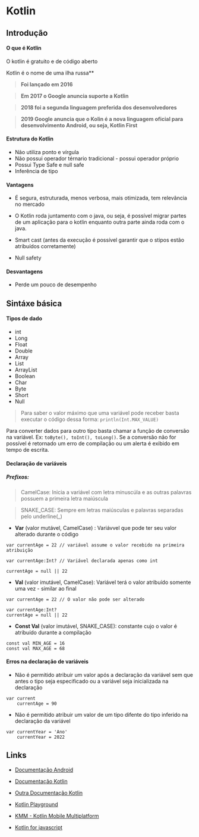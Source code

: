 # Kotlin

## Introdução

#### O que é Kotlin

O kotlin é gratuito e de código aberto

Kotlin é o nome de uma ilha russa**

>**Foi lançado em 2016**

>**Em 2017 o Google anuncia suporte a Kotlin**

>**2018 foi a segunda linguagem preferida dos desenvolvedores**

>**2019 Google anuncia que o Kolin é a nova linguagem oficial para desenvolvimento Android, ou seja, Kotlin First**

#### Estrutura do Kotlin

* Não utiliza ponto e vírgula
* Não possui operador térnario tradicional - possui operador próprio
* Possui Type Safe e null safe
* Inferência de tipo

#### Vantagens

* É segura, estruturada, menos verbosa, mais otimizada, tem relevância no mercado

* O Kotlin roda juntamento com o java, ou seja, é possível migrar partes de um aplicação para o kotlin enquanto outra parte ainda roda com o java.

* Smart cast (antes da execução é possível garantir que o stipos estão atribuídos corretamente)

* Null safety

#### Desvantagens

* Perde um pouco de desempenho

## Sintáxe básica

#### Tipos de dado

* int
* Long
* Float
* Double
* Array
* List 
* ArrayList
* Boolean
* Char
* Byte
* Short
* Null

> Para saber o valor máximo que uma variável pode receber basta executar o código dessa forma: `println(Int.MAX_VALUE)`

Para converter dados para outro tipo basta chamar a função de conversão na variável. Ex: `toByte(), toInt(), toLong()`. Se a conversão não for possível é retornado um erro de compilação ou um alerta é exibido em tempo de escrita.

#### Declaração de variáveis

##### Prefixos:

> CamelCase: Inicia a variável com letra minuscúla e as outras palavras possuem a primeira letra  maiúscula

> SNAKE_CASE: Sempre em letras maiúsculas e palavras separadas pelo underline(_)

* **Var** (valor mutável, CamelCase) : Variávvel que pode ter seu valor alterado durante o código

```
var currentAge = 22 // variável assume o valor recebido na primeira atribuição

var currentAge:Int? // Variável declarada apenas como int

currentAge = null || 22
```

* **Val** (valor imutável, CamelCase): Variável terá o valor atribuído somente uma vez - similar ao final

```
var currentAge = 22 // O valor não pode ser alterado

var currentAge:Int?
currentAge = null || 22
```

* **Const Val** (valor imutável, SNAKE_CASE): constante cujo o valor é atribuído durante a compilação

```
const val MIN_AGE = 16
const val MAX_AGE = 68
```

#### Erros na declaração de variáveis

* Não é permitido atribuir um valor após a declaração da variável sem que antes o tipo seja especificado ou a variável seja inicializada na declaração

```
var current
    currentAge = 90
```

* Não é permitido atribuir um valor de um tipo difente do tipo inferido na declaração da variável

```
var currentYear = 'Ano'
    currentYear = 2022
```

## Links

* [Documentação Android](https://developer.android.com/docs)

* [Documentação Kotlin](https://developer.android.com/kotlin)

* [Outra Documentação Kotlin](https://kotlinlang.org/)

* [Kotlin Playground](https://play.kotlinlang.org/)

* [KMM - Kotlin Mobile Multiplatform](https://kotlinlang.org/lp/mobile/)

* [Kotlin for javascript](https://kotlinlang.org/docs/js-overview.html)